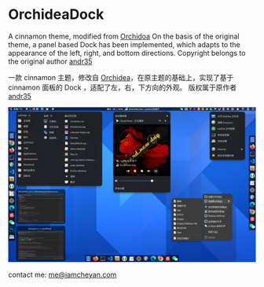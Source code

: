 # OrchideaDock

A cinnamon theme, modified from [Orchidoa]( https://cinnamon-spices.linuxmint.com/themes/view/Orchidea) On the basis of the original theme, a panel based Dock has been implemented, which adapts to the appearance of the left, right, and bottom directions.
Copyright belongs to the original author [andr35](https://github.com/andr35)

一款 cinnamon 主题，修改自 [Orchidea](https://cinnamon-spices.linuxmint.com/themes/view/Orchidea)，在原主题的基础上，实现了基于 cinnamon 面板的 Dock ，适配了左，右，下方向的外观。
版权属于原作者 [andr35](https://github.com/andr35)


![thumbnail](./cinnamon/thumbnail.png)

contact me: me@iamcheyan.com
